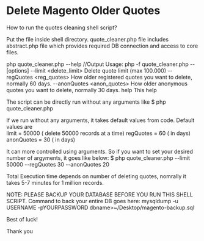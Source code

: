 Delete Magento Older Quotes
========================
How to run the quotes cleaning shell script?

Put the file inside shell directory. quote_cleaner.php file includes abstract.php file which provides required DB connection and access to core files.

 php quote_cleaner.php --help
 //Output
      Usage:  php -f quote_cleaner.php -- [options]
      --limit <delete_limit>        Delete quote limit (max 100.000)
      --regQuotes <reg_quotes>      How older registered quotes you want to delete, normally 60 days.
      --anonQuotes <anon_quotes>    How older anonymous  quotes you want to delete, normally 30 days.
      help                          This help

The script can be directly run without any arguments  like
$ php quote_cleaner.php

If we run without any arguments, it takes default values from code. Default values are  <br>
limit = 50000 ( delete 50000 records at a time)
regQuotes = 60 ( in days)
anonQuotes = 30 ( in days)

It can more controlled using arguments. So if you want to set your desired number of argyments, it goes like below:
$ php quote_cleaner.php --limit 50000 --regQuotes 30 --anonQuotes 20

Total Execution time depends on number of deleting quotes, nomrally it takes 5-7  minutes for 1 million records.
 
NOTE: PLEASE BACKUP YOUR DATABASE BEFORE YOU RUN THIS SHELL SCRIPT. Command to back your entire DB goes here:
mysqldump -u USERNAME -pYOURPASSWORD  dbname>~/Desktop/magento-backup.sql

Best of luck!

Thank you
